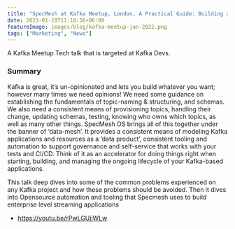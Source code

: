 ```yaml
---
title: "SpecMesh at Kafka Meetup, London, A Practical Guide: Building a Data Mesh on Apache Kafka. Jan 2022"
date: 2023-01-18T11:18:56+06:00
featureImage: images/blog/kafka-meetup-jan-2022.png
tags: ["Marketing", "News"]
---
```

  A Kafka Meetup Tech talk that is targeted at Kafka Devs.

  ### Summary

Kafka is great, it’s un-opinionated and lets you build whatever you want; however many times we need opinions! We need some guidance on establishing the fundamentals of topic-naming & structuring, and schemas. We also need a consistent means of provisioning topics, handling their change, updating schemas, testing, knowing who owns which topics, as well as many other things.
SpecMesh OS brings all of this together under the banner of ‘data-mesh’. It provides a consistent means of modeling Kafka applications and resources as a ‘data product’, consistent tooling and automation to support governance and self-service that works with your tests and CI/CD. Think of it as an accelerator for doing things right when starting, building, and managing the ongoing lifecycle of your Kafka-based applications.

This talk deep dives into some of the common problems experienced on any Kafka project and how these problems should be avoided. Then it dives into Opensource automation and tooling that Specmesh uses to build enterprise level streaming applications

  
  - https://youtu.be/rPwLGUjjWLw


